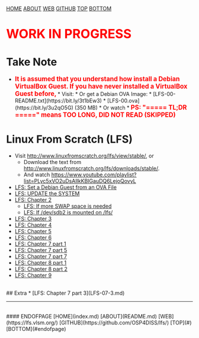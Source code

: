 ---
---

[HOME](index.md)
[ABOUT](README.md)
[WEB](https://lfs.vlsm.org/)
[GITHUB](https://github.com/OSP4DISS/lfs/)
[TOP](#)
[BOTTOM](#endofpage)

# <span style="color:red; font-weight:bold; font-size:larger;">WORK IN PROGRESS</span>

# Take Note

* <span style="color:red; font-weight:bold; font-size:larger;">
  It is assumed that you understand how install a Debian VirtualBox Guest.
  If you have never installed a VirtualBox Guest before,
  </span>
  * Visit: <https://osp4diss.vlsm.org/>
  * Or get a Debian OVA Image:
    * [LFS-00-README.txt](https://bit.ly/3t1bEw3)
    * [LFS-00.ova](https://bit.ly/3u2qO5G) (350 MB)
  * Or watch <https://www.youtube.com/playlist?list=PLwaskZn3rUGs-wP-9Nx-nVYQUBkM4Fkoz>
  * <span style="color:red; font-weight:bold; font-size:larger;">
  PS: "===== TL;DR =====" means TOO LONG, DID NOT READ (SKIPPED)
  </span>

# Linux From Scratch (LFS)

* Visit <http://www.linuxfromscratch.org/lfs/view/stable/>, or
  * Download the text from <http://www.linuxfromscratch.org/lfs/downloads/stable/>.
  * And watch <https://www.youtube.com/playlist?list=PLyc5xVO2uDsAlIkKBIGauDQ6LejoQovyL>
* [LFS: Set a Debian Guest from an OVA File](LFS-00.md)
* [LFS: UPDATE the SYSTEM](LFS-01.md)
* [LFS: Chapter 2](LFS-02.md)
  * [LFS: If more SWAP space is needed](LFS-02-1.md)
  * [LFS: If /dev/sdb2 is mounted on /lfs/](LFS-02-2.md)
* [LFS: Chapter 3](LFS-03.md)
* [LFS: Chapter 4](LFS-04.md)
* [LFS: Chapter 5](LFS-05.md)
* [LFS: Chapter 6](LFS-06.md)
* [LFS: Chapter 7 part 1](LFS-07-1.md)
* [LFS: Chapter 7 part 5](LFS-07-5.md)
* [LFS: Chapter 7 part 7](LFS-07-7.md)
* [LFS: Chapter 8 part 1](LFS-11.md)
* [LFS: Chapter 8 part 2](LFS-12.md)
* [LFS: Chapter 9](LFS-13.md)

<br>
## Extra
* [LFS: Chapter 7 part 3](LFS-07-3.md)

<br>
<hr>
<br>
#### ENDOFPAGE
[HOME](index.md)
[ABOUT](README.md)
[WEB](https://lfs.vlsm.org/)
[GITHUB](https://github.com/OSP4DISS/lfs/)
[TOP](#)
[BOTTOM](#endofpage)
<br>

